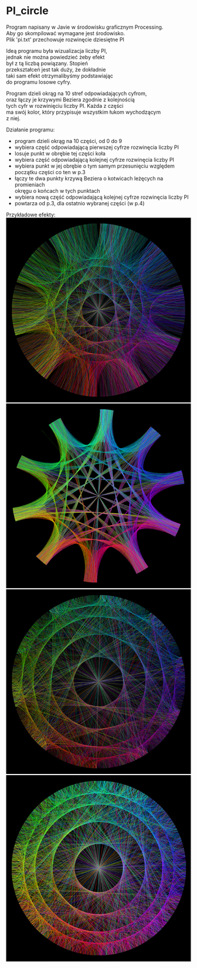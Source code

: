 # PI_circle
Program napisany w Javie w środowisku graficznym Processing.  
Aby go skompilować wymagane jest środowisko.  
Plik 'pi.txt' przechowuje rozwinęcie dziesiętne PI  
  
Ideą programu była wizualizacja liczby PI,  
jednak nie można powiedzieć żeby efekt  
był z tą liczbą powiązany. Stopień  
przekształceń jest tak duży, że dokładnie  
taki sam efekt otrzymalibyśmy podstawiając  
do programu losowe cyfry.  
  
Program dzieli okrąg na 10 stref odpowiadających cyfrom,  
oraz łączy je krzywymi Beziera zgodnie z kolejnością  
tych cyfr w rozwinięciu liczby PI. Każda z części  
ma swój kolor, który przypisuje wszystkim łukom wychodzącym  
z niej.  
  
Działanie programu:  
- program dzieli okrąg na 10 części, od 0 do 9  
- wybiera część odpowiadającą pierwszej cyfrze rozwinęcia liczby PI  
- losuje punkt w obrębie tej części koła  
- wybiera część odpowiadającą kolejnej cyfrze rozwinęcia liczby PI  
- wybiera punkt w jej obrębie o tym samym przesunięciu względem  
 początku części co ten w p.3  
- łączy te dwa punkty krzywą Beziera o kotwicach leżęcych na promieniach  
 okręgu o końcach w tych punktach  
- wybiera nową część odpowiadającą kolejnej cyfrze rozwinęcia liczby PI  
- powtarza od p.3, dla ostatnio wybranej części (w p.4)  
  
Przykładowe efekty:  
![](Efekt04.PNG)  
![](Efekt02.PNG)  
![](Efekt03.PNG)  
![](Efekt01.PNG)
